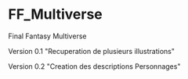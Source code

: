 # FF_Multiverse
Final Fantasy Multiverse

Version 0.1 "Recuperation de plusieurs illustrations"

Version 0.2 "Creation des descriptions Personnages"
